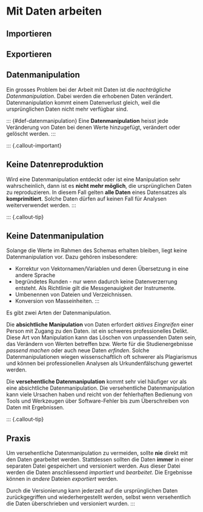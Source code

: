 # Mit Daten arbeiten

## Importieren

## Exportieren

## Datenmanipulation

Ein grosses Problem bei der Arbeit mit Daten ist die *nachträgliche Datenmanipulation*. Dabei werden die erhobenen Daten verändert. Datenmanipulation kommt einem Datenverlust gleich, weil die ursprünglichen Daten nicht mehr verfügbar sind. 

::: {#def-datenmanipulation}
Eine **Datenmanipulation** heisst jede Veränderung von Daten bei denen Werte hinzugefügt, verändert oder gelöscht werden.
:::

::: {.callout-important}
## Keine Datenreproduktion
Wird eine Datenmanipulation entdeckt oder ist eine Manipulation sehr wahrscheinlich, dann ist es **nicht mehr möglich**, die ursprünglichen Daten zu reproduzieren. In diesem Fall gelten **alle Daten** eines Datensatzes als **komprimitiert**. Solche Daten dürfen auf keinen Fall für Analysen weiterverwendet werden.
:::

::: {.callout-tip}
## Keine Datenmanipulation
Solange die Werte im Rahmen des Schemas erhalten bleiben, liegt keine Datenmanipulation vor. Dazu gehören insbesondere:

- Korrektur von Vektornamen/Variablen und deren Übersetzung in eine andere Sprache
- begründetes Runden - nur wenn dadurch keine Datenverzerrung entsteht. Als Richtlinie gilt die Messgenauigkeit der Instrumente.
- Umbenennen von Dateien und Verzeichnissen.
- Konversion von Masseinheiten.
:::

Es gibt zwei Arten der Datenmanipulation. 

Die **absichtliche Manipulation** von Daten erfordert *aktives Eingreifen* einer Person mit Zugang zu den Daten. ist ein schweres professionelles Delikt. Diese Art von Manipulation kann das Löschen von unpassenden Daten sein, das Verändern von Werten betreffen bzw. Werte für die Studienergebnisse *passend machen* oder auch neue Daten *erfinden*. Solche Datenmanipulationen wiegen wissenschaftlich oft schwerer als Plagiarismus und können bei professionellen Analysen als Urkundenfälschung gewertet werden.

Die **versehentliche Datenmanipulation** kommt sehr viel häufiger vor als eine absichtliche Datenmanipulation. Die versehentliche Datenmanipulation kann viele Ursachen haben und reicht von der fehlerhaften Bedienung von Tools und Werkzeugen über Software-Fehler bis zum Überschreiben von Daten mit Ergebnissen. 

::: {.callout-tip}
## Praxis
Um versehentliche Datenmanipulation zu vermeiden, sollte **nie** direkt mit den Daten gearbeitet werden. Stattdessen sollten die Daten **immer** in einer separaten Datei gespeichert und versioniert werden. Aus dieser Datei werden die Daten anschliessend *importiert* und *bearbeitet*. Die Ergebnisse können in *andere* Dateien *exportiert* werden.

Durch die Versionierung kann jederzeit auf die ursprünglichen Daten zurückgegriffen und wiederhergestellt werden, selbst wenn versehentlich die Daten überschrieben und versioniert wurden. 
::: 